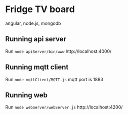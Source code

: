# Fridge TV board
angular, node.js, mongodb

## Running api server
Run `node apiServer/bin/www`
http://localhost:4000/

## Running mqtt client
Run `node mqttClient/MQTT.js`
mqtt port is 1883

## Running web
Run `node webServer/webServer.js`
http://localhost:4200/

